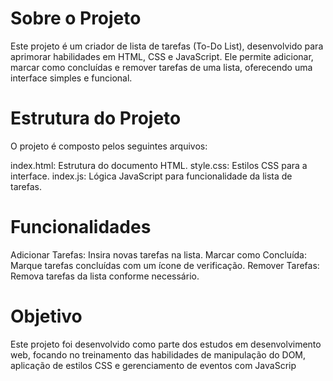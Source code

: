 # Sobre o Projeto

Este projeto é um criador de lista de tarefas (To-Do List), desenvolvido para aprimorar habilidades em HTML, CSS e JavaScript. Ele permite adicionar, marcar como concluídas e remover tarefas de uma lista, oferecendo uma interface simples e funcional.

# Estrutura do Projeto
O projeto é composto pelos seguintes arquivos:

index.html: Estrutura do documento HTML.
style.css: Estilos CSS para a interface.
index.js: Lógica JavaScript para funcionalidade da lista de tarefas.

# Funcionalidades
Adicionar Tarefas: Insira novas tarefas na lista.
Marcar como Concluída: Marque tarefas concluídas com um ícone de verificação.
Remover Tarefas: Remova tarefas da lista conforme necessário.

# Objetivo

Este projeto foi desenvolvido como parte dos estudos em desenvolvimento web, focando no treinamento das habilidades de manipulação do DOM, aplicação de estilos CSS e gerenciamento de eventos com JavaScrip
